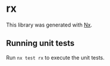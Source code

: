 # rx

This library was generated with [Nx](https://nx.dev).

## Running unit tests

Run `nx test rx` to execute the unit tests.
